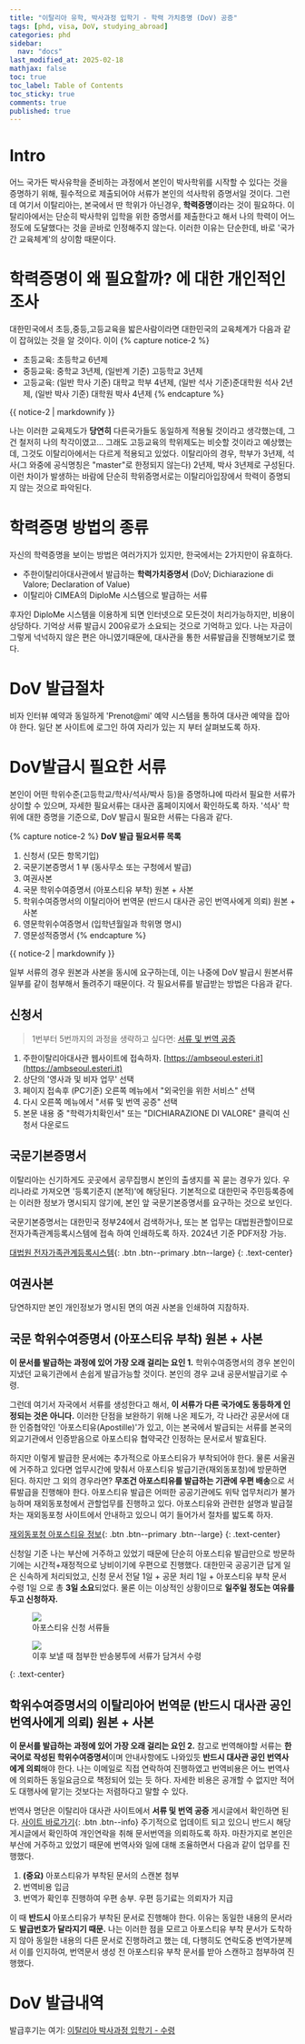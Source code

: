 ```yaml
---
title: "이탈리아 유학, 박사과정 입학기 - 학력 가치증명 (DoV) 공증"
tags: [phd, visa, DoV, studying_abroad]
categories: phd
sidebar:
  nav: "docs"
last_modified_at: 2025-02-18
mathjax: false
toc: true
toc_label: Table of Contents
toc_sticky: true
comments: true
published: true
---
```


# Intro
어느 국가든 박사유학을 준비하는 과정에서 본인이 박사학위를 시작할 수 있다는 것을 증명하기 위해, 필수적으로 제출되어야 서류가 본인의 석사학위 증명서일 것이다.
그런데 여기서 이탈리아는, 본국에서 딴 학위가 아닌경우, **학력증명**이라는 것이 필요하다.
이탈리아에서는 단순히 박사학위 입학을 위한 증명서를 제출한다고 해서 나의 학력이 어느 정도에 도달했다는 것을 곧바로 인정해주지 않는다.
이러한 이유는 단순한데, 바로 '국가간 교육체계'의 상이함 때문이다.

# 학력증명이 왜 필요할까? 에 대한 개인적인 조사
대한민국에서 초등,중등,고등교육을 밟은사람이라면 대한민국의 교육체계가 다음과 같이 잡혀있는 것을 알 것이다.
이이
{% capture notice-2 %}
* 초등교육: 초등학교 6년제
* 중등교육: 중학교 3년제, (일반계 기준) 고등학교 3년제
* 고등교육: (일반 학사 기준) 대학교 학부 4년제, (일반 석사 기준)준대학원 석사 2년제, (일반 박사 기준) 대학원 박사 4년제
{% endcapture %}
<div class="notice">{{ notice-2 | markdownify }}</div>

나는 이러한 교육제도가 **당연히** 다른국가들도 동일하게 적용될 것이라고 생각했는데, 그건 철저히 나의 착각이였고...
그래도 고등교육의 학위제도는 비슷할 것이라고 예상했는데, 그것도 이탈리아에서는 다르게 적용되고 있었다.
이탈리아의 경우, 학부가 3년제, 석사(그 와중에 공식명칭은 "master"로 한정되지 않는다) 2년제, 박사 3년제로 구성된다.
이런 차이가 발생하는 바람에 단순히 학위증명서로는 이탈리아입장에서 학력이 증명되지 않는 것으로 파악된다.

# 학력증명 방법의 종류
자신의 학력증명을 보이는 방법은 여러가지가 있지만, 한국에서는 2가지만이 유효하다.
* 주한이탈리아대사관에서 발급하는 **학력가치증명서** (DoV; Dichiarazione di Valore; Declaration of Value)
* 이탈리아 CIMEA의 DiploMe 시스템으로 발급하는 서류

후자인 DiploMe 시스템을 이용하게 되면 인터넷으로 모든것이 처리가능하지만, 비용이 상당하다.
기억상 서류 발급시 200유로가 소요되는 것으로 기억하고 있다.
나는 자금이 그렇게 넉넉하지 않은 편은 아니였기때문에, 대사관을 통한 서류발급을 진행해보기로 했다.

# DoV 발급절차
비자 인터뷰 예약과 동일하게 'Prenot@mi' 예약 시스템을 통하여 대사관 예약을 잡아야 한다.
일단 본 사이트에 로그인 하여 자리가 있는 지 부터 살펴보도록 하자.

# DoV발급시 필요한 서류
본인이 어떤 학위수준(고등학교/학사/석사/박사 등)을 증명하냐에 따라서 필요한 서류가 상이할 수 있으며, 자세한 필요서류는 대사관 홈페이지에서 확인하도록 하자.
'석사' 학위에 대한 증명을 기준으로, DoV 발급시 필요한 서류는 다음과 같다.

{% capture notice-2 %}
**DoV 발급 필요서류 목록**

1. 신청서 (모든 항목기입)
2. 국문기본증명서 1 부 (동사무소 또는 구청에서 발급)
3. 여권사본
4. 국문 학위수여증명서 (아포스티유 부착) 원본 + 사본
5. 학위수여증명서의 이탈리아어 번역문 (반드시 대사관 공인 번역사에게 의뢰) 원본 + 사본
6. 영문학위수여증명서 (입학년월일과 학위명 명시)
7. 영문성적증명서
{% endcapture %}
<div class="notice--info">{{ notice-2 | markdownify }}</div>

일부 서류의 경우 원본과 사본을 동시에 요구하는데, 이는 나중에 DoV 발급시 원본서류 일부를 같이 첨부해서 돌려주기 때문이다.
각 필요서류를 발급받는 방법은 다음과 같다.

## 신청서
> 1번부터 5번까지의 과정을 생략하고 싶다면: [서류 및 번역 공증](https://ambseoul.esteri.it/ko/servizi-consolari-e-visti/servizi-per-il-cittadino-straniero/traduzione-e-legalizzazione-dei-documenti/)

1. 주한이탈리아대사관 웹사이트에 접속하자. [https://ambseoul.esteri.it](https://ambseoul.esteri.it)
2. 상단의 '영사과 및 비자 업무' 선택
3. 페이지 접속후 (PC기준) 오른쪽 메뉴에서 "외국인을 위한 서비스" 선택
4. 다시 오른쪽 메뉴에서 "서류 및 번역 공증" 선택 
5. 본문 내용 중 "학력가치확인서" 또는 "DICHIARAZIONE DI VALORE" 클릭여 신청서 다운로드

## 국문기본증명서
이탈리아는 신기하게도 곳곳에서 공무집행시 본인의 출생지를 꼭 묻는 경우가 있다. 우리나라로 가져오면 '등록기준지 (본적)'에 해당된다. 기본적으로 대한민국 주민등록증에는 이러한 정보가 명시되지 않기에, 본인 앞 국문기본증명서를 요구하는 것으로 보인다.

국문기본증명서는 대한민국 정부24에서 검색하거나, 또는 본 업무는 대법원관할이므로 전자가족관계등록시스템에 접속 하여 인쇄하도록 하자. 2024년 기준 PDF저장 가능.

[대법원 전자가족관계등록시스템](https://efamily.scourt.go.kr){: .btn .btn--primary .btn--large}
{: .text-center}
## 여권사본
당연하지만 본인 개인정보가 명시된 면의 여권 사본을 인쇄하여 지참하자.

## 국문 학위수여증명서 (아포스티유 부착) 원본 + 사본
**이 문서를 발급하는 과정에 있어 가장 오래 걸리는 요인 1.** 
학위수여증명서의 경우 본인이 지냈던 교육기관에서 손쉽게 발급가능할 것이다.
본인의 경우 교내 공문서발급기로 수령.

그런데 여기서 자국에서 서류를 생성한다고 해서, **이 서류가 다른 국가에도 동등하게 인정되는 것은 아니다.**
이러한 단점을 보완하기 위해 나온 제도가, 각 나라간 공문서에 대한 인증협약인 '아포스티유(Apostille)'가 있고, 이는 본국에서 발급되는 서류를 본국의 외교기관에서 인증받음으로 아포스티유 협약국간 인정하는 문서로서 발효된다.

하지만 이렇게 발급한 문서에는 추가적으로 아포스티유가 부착되어야 한다.
물론 서울권에 거주하고 있다면 업무시간에 맞춰서 아포스티유 발급기관(재외동포청)에 방문하면 된다.
하지만 그 외의 경우라면? **무조건 아포스티유를 발급하는 기관에 우편 배송**으로 서류발급을 진행해야 한다.
아포스티유 발급은 어떠한 공공기관에도 위탁 업무처리가 불가능하며 재외동포청에서 관할업무를 진행하고 있다.
아포스티유와 관련한 설명과 발급절차는 재외동포청 사이트에서 안내하고 있으니 여기 들어가서 절차를 밟도록 하자.

[재외동포청 아포스티유 정보](https://oka.go.kr/oka/services/info/apostille/){: .btn .btn--primary .btn--large}
{: .text-center}

신청일 기준 나는 부산에 거주하고 있었기 때문에 단순히 아포스티유 발급만으로 방문하기에는 시간적+재정적으로 낭비이기에 우편으로 진행했다.
대한민국 공공기관 답게 일은 신속하게 처리되었고, 신청 문서 전달 1일 + 공문 처리 1일 + 아포스티유 부착 문서 수령 1일 으로 총 **3일 소요**되었다.
물론 이는 이상적인 상황이므로 **일주일 정도는 여유를 두고 신청하자.**

<figure>
<a href="/assets/images/apostille1.jpg"><img src="/assets/images/apostille1.jpg" style="max-width: 50%;"></a>
<figcaption>아포스티유 신청 서류들</figcaption>
</figure>

<figure>
<a href="/assets/images/apostille2.jpg"><img src="/assets/images/apostille2.jpg" style="max-width: 50%;"></a>
<figcaption>이후 보낼 때 첨부한 반송봉투에 서류가 담겨서 수령</figcaption>
</figure>
{: .text-center}

## 학위수여증명서의 이탈리아어 번역문 (반드시 대사관 공인 번역사에게 의뢰) 원본 + 사본
**이 문서를 발급하는 과정에 있어 가장 오래 걸리는 요인 2.**
참고로 번역해야할 서류는 **한국어로 작성된 학위수여증명서**이며 안내사항에도 나와있듯 **반드시 대사관 공인 번역사에게 의뢰**해야 한다.
나는 이메일로 직접 연락하여 진행하였고 번역비용은 어느 번역사에 의뢰하든 동일요금으로 책정되어 있는 듯 하다. 자세한 비용은 공개할 수 없지만 적어도 대행사에 맡기는 것보다는 저렴하다고 말할 수 있다.

번역사 명단은 이탈리아 대사관 사이트에서 **서류 및 번역 공증** 게시글에서 확인하면 된다. [사이트 바로가기](https://ambseoul.esteri.it/ko/servizi-consolari-e-visti/servizi-per-il-cittadino-straniero/traduzione-e-legalizzazione-dei-documenti/){: .btn .btn--info}
주기적으로 업데이트 되고 있으니 반드시 해당 게시글에서 확인하여 개인연락을 취해 문서번역을 의뢰하도록 하자.
마찬가지로 본인은 부산에 거주하고 있었기 때문에 번역사와 일에 대해 조율하면서 다음과 같이 업무를 진행했다.

1. **(중요)** 아포스티유가 부착된 문서의 스캔본 첨부
2. 번역비용 입금
3. 번역가 확인후 진행하여 우편 송부. 우편 등기료는 의뢰자가 지급

이 때 **반드시** 아포스티유가 부착된 문서로 진행해야 한다.
이유는 동일한 내용의 문서라도 **발급번호가 달라지기 때문.**
나는 이러한 점을 모르고 아포스티유 부착 문서가 도착하지 않아 동일한 내용의 다른 문서로 진행하려고 했는 데, 다행히도 연락도중 번역가분께서 이를 인지하여, 번역문서 생성 전 아포스티유 부착 문서를 받아 스캔하고 첨부하여 진행했다.

# DoV 발급내역
발급후기는 여기: [이탈리아 박사과정 입학기 - 수령](/phd/italyvisa-final)